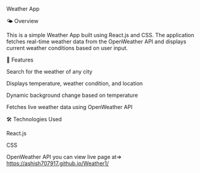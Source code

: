 Weather App

🌤 Overview

This is a simple Weather App built using React.js and CSS. The application fetches real-time weather data from the OpenWeather API and displays current weather conditions based on user input.

🚀 Features

Search for the weather of any city

Displays temperature, weather condition, and location

Dynamic background change based on temperature

Fetches live weather data using OpenWeather API

🛠 Technologies Used

React.js

CSS

OpenWeather API
you can view live page at=> https://ashish707917.github.io/Weather1/
